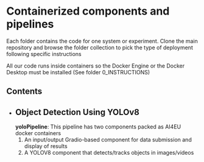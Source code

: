 # Containerized components and pipelines


 Each folder contains the code for one system or experiment. Clone the main repository and browse the folder collection to pick the type of deployment following specific instructions


All our code runs inside containers so the Docker Engine or the Docker Desktop must be installed (See folder 0_INSTRUCTIONS)


## Contents 

* ## Object Detection Using YOLOv8  
   **yoloPipeline**: This pipeline has two  components packed as AI4EU docker containers
   1. An input/output Gradio-based component for data submission and display of results
   2. A YOLOV8 component that detects/tracks objects in images/videos
  
